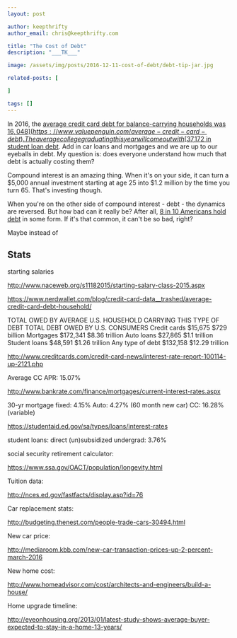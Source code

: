 ```yaml
---
layout: post

author: keepthrifty
author_email: chris@keepthrifty.com

title: "The Cost of Debt"
description: "___TK___"

image: /assets/img/posts/2016-12-11-cost-of-debt/debt-tip-jar.jpg

related-posts: [

]

tags: []
---
```


In 2016, the [average credit card debt for balance-carrying households was $16,048 ](https://www.valuepenguin.com/average-credit-card-debt). The average college graduating this year will come out with [$37,172 in student loan debt](https://studentloanhero.com/student-loan-debt-statistics/). Add in car loans and mortgages and we are up to our eyeballs in debt. My question is: does everyone understand how much that debt is actually costing them?

Compound interest is an amazing thing. When it's on your side, it can turn a $5,000 annual investment starting at age 25 into $1.2 million by the time you turn 65. That's investing though.

When you're on the other side of compound interest - debt - the dynamics are reversed. But how bad can it really be? After all, [8 in 10 Americans hold debt](http://www.pewtrusts.org/~/media/assets/2015/07/reach-of-debt-report_artfinal.pdf?la=en) in some form. If it's that common, it can't be so bad, right?

Maybe instead of 

## Stats

starting salaries

http://www.naceweb.org/s11182015/starting-salary-class-2015.aspx

https://www.nerdwallet.com/blog/credit-card-data__trashed/average-credit-card-debt-household/

TOTAL OWED BY AVERAGE U.S. HOUSEHOLD CARRYING THIS TYPE OF DEBT	TOTAL DEBT OWED BY U.S. CONSUMERS
Credit cards	$15,675	$729 billion
Mortgages	$172,341	$8.36 trillion
Auto loans	$27,865	$1.1 trillion
Student loans	$48,591	$1.26 trillion
Any type of debt	$132,158	$12.29 trillion

http://www.creditcards.com/credit-card-news/interest-rate-report-100114-up-2121.php

Average CC APR: 15.07%

http://www.bankrate.com/finance/mortgages/current-interest-rates.aspx

30-yr mortgage fixed: 4.15%
Auto: 4.27% (60 month new car)
CC: 16.28% (variable)

https://studentaid.ed.gov/sa/types/loans/interest-rates

student loans: direct (un)subsidized undergrad: 3.76%

social security retirement calculator:

https://www.ssa.gov/OACT/population/longevity.html

Tuition data:

http://nces.ed.gov/fastfacts/display.asp?id=76

Car replacement stats:

http://budgeting.thenest.com/people-trade-cars-30494.html

New car price:

http://mediaroom.kbb.com/new-car-transaction-prices-up-2-percent-march-2016

New home cost:

http://www.homeadvisor.com/cost/architects-and-engineers/build-a-house/

Home upgrade timeline:

http://eyeonhousing.org/2013/01/latest-study-shows-average-buyer-expected-to-stay-in-a-home-13-years/
